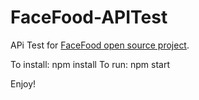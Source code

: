 # FaceFood-APITest

APi Test for <a href="https://github.com/MichelFigueira/FaceFood">FaceFood open source project</a>.

To install: npm install
To run: npm start

Enjoy!
